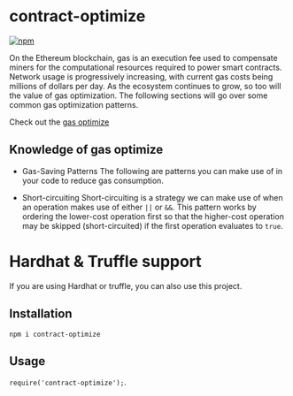 # contract-optimize

[![npm](https://img.shields.io/npm/v/contract-optimize.svg)](https://www.npmjs.com/package/contract-optimize)

On the Ethereum blockchain, gas is an execution fee used to compensate miners for the computational resources required to power smart contracts. Network usage is progressively increasing, with current gas costs being millions of dollars per day. As the ecosystem continues to grow, so too will the value of gas optimization. The following sections will go over some common gas optimization patterns.

Check out the [gas optimize](https://github.com/KadenZipfel/gas-optimizations)

## Knowledge of gas optimize

- Gas-Saving Patterns
  The following are patterns you can make use of in your code to reduce gas consumption.

- Short-circuiting
  Short-circuiting is a strategy we can make use of when an operation makes use of either `||` or `&&`. This pattern works by ordering the lower-cost operation first so that the higher-cost operation may be skipped (short-circuited) if the first operation evaluates to `true`.

# Hardhat & Truffle support

If you are using Hardhat or truffle, you can also use this project.

## Installation

`npm i contract-optimize`

## Usage

`require('contract-optimize');`.
